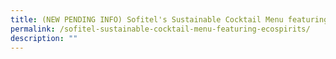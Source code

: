 ```yaml
---
title: (NEW PENDING INFO) Sofitel's Sustainable Cocktail Menu featuring ecoSPIRITS
permalink: /sofitel-sustainable-cocktail-menu-featuring-ecospirits/
description: ""
---
```

<!--
![Sentosa sofitel](/images/Challenges%20&%20Deals/sentosa_sofitel.jpg)

**Raise a toast to positive impact with The Urban Decay and Carbon Eclipse, concocted by Head of Mixologist Daniel Anthony using ecoSPIRITS infused with upcycled herbs and fruit waste.**

**Date:** 1 - 31 July<br>
**Admission:** $20++ per glass<br>
**Venue:** LeBar, Sofitel Singapore Sentosa<br>
**Organiser:** Sentosa Development Corporation

ecoSPIRITS is a zero-waste spirits packaging solution which utilises a reusable and refillable spirits vessel system to help reduce single-use glass bottles in the spirits industry. 

LeBar will be incorporating spirits packaged using the ecoSPIRITS system in all their in-house cocktails. For the month of July, there will be two featured cocktails:       

(1) The Urban Decay: Jackfruit seed infused gin, orange skin and black lemons

(2) Carbon Eclipse: Rosemary stem tequila, sauteed pineapple core, mango juice, egg white

More info here: 

<a href="https://www.sentosa.com.sg/en/things-to-do/dining/lebar/" target="_blank" class="btn-link">
	<img src="/images/more-info-btn.png">
</a>

<style>
	.btn-link {
		display: inline-block;
	}
	a.btn-link[target="_blank"]:after {
	display: none;
}
	.btn-link > img {
		width: 100%;
	}
</style>

-->